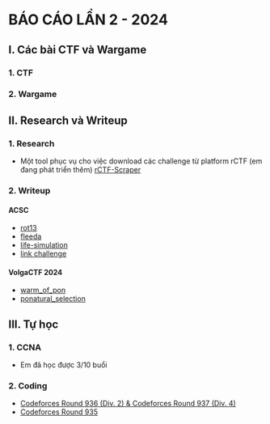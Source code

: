 # BÁO CÁO LẦN 2 - 2024

## I. Các bài CTF và Wargame

### 1. CTF

### 2. Wargame

## II. Research và Writeup

### 1. Research

- Một tool phục vụ cho việc download các challenge từ platform rCTF (em đang phát triển thêm) [rCTF-Scraper](https://github.com/wan-04/rCTF-Scraper)

### 2. Writeup

#### ACSC

- [rot13](https://wan.io.vn/posts/ACSC-2024/#rot13)
- [fleeda](https://wan.io.vn/posts/ACSC-2024/#fleeda)
- [life-simulation](https://wan.io.vn/posts/ACSC-2024/#life-simulation)
- [link challenge](https://github.com/wan-04/CTF-2024/tree/main/acsc2024)

#### VolgaCTF 2024

- [warm_of_pon](https://wan.io.vn/posts/VolgaCTF-2024-Qualifier/#warm_of_pon)
- [ponatural_selection](https://wan.io.vn/posts/VolgaCTF-2024-Qualifier/#ponatural_selection)

## III. Tự học

### 1. CCNA

- Em đã học được 3/10 buổi

### 2. Coding

- [Codeforces Round 936 (Div. 2) & Codeforces Round 937 (Div. 4)](<https://wan.io.vn/posts/Codeforces-Round-936-(Div.-2)/>)
- [Codeforces Round 935](https://wan.io.vn/posts/Codeforces-Round-935/)
